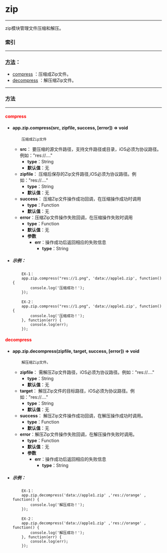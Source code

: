 # zip

***



zip模块管理文件压缩和解压。



###	索引
***
###	[方法](#方法)：

*	[compress](#compress) ：压缩成Zip文件。
*	[decompress](#decompress) ：解压缩Zip文件。


***
###	<div id="方法">方法</div>
***

#### <div id="compress" style="color:red">compress</div>
-	####	app.zip.compress(src, zipfile, success, [error])   ⇒ void

			压缩成Zip文件

	-	**src**： 要压缩的源文件路径，支持文件路径或目录，iOS必须为协议路径。例如："res://...."
		-	**type**：String
		-	**默认值**：无
	-	**zipfile**： 压缩后保存的Zip文件路径,iOS必须为协议路径。例如："res://...."
		-	**type**：String
		-	**默认值**：无
	-	**success**： 压缩Zip文件操作成功回调，在压缩操作成功时调用
		-	**type**：Function
		-	**默认值**：无
	-	**error**：压缩Zip文件操作失败回调，在压缩操作失败时调用
		-	**type**：Function
		-	**默认值**：无
		-	**参数**
			-	**err**：操作成功后返回相应的失败信息
				-	**type**：String

-	#####	示例：
	
			EX-1：
			app.zip.compress("res://1.png", 'data://apple1.zip', function() {
			    console.log('压缩成功！');
			});
		
			EX-2：
			app.zip.compress("res://1.png", 'data://apple1.zip', function() {
			    console.log('压缩成功！');
			}, function(err) {
			    console.log(err);
			});

#### <div id="decompress" style="color:red">decompress</div>
-	####	app.zip.decompress(zipfile, target, success, [error])   ⇒ void

			解压缩Zip文件。

	-	**zipfile**： 需解压Zip文件路径，iOS必须为协议路径。例如："res://...."
		-	**type**：String
		-	**默认值**：无
	-	**target**： 解压Zip文件的目标路径，iOS必须为协议路径。例如："res://...."
		-	**type**：String
		-	**默认值**：无
	-	**success**： 解压Zip文件操作成功回调，在解压操作成功时调用。
		-	**type**：Function
		-	**默认值**：无
	-	**error**：解压Zip文件操作失败回调，在解压操作失败时调用。
		-	**type**：Function
		-	**默认值**：无
		-	**参数**
			-	**err**：操作成功后返回相应的失败信息
				-	**type**：String

-	#####	示例：
	
			EX-1：
			app.zip.decompress('data://apple1.zip' ,'res://orange' , function() {
			    console.log('解压成功！');
			});
		
			EX-2：
			app.zip.decompress('data://apple1.zip' ,'res://orange' , function() {
			    console.log('解压成功！');
			}, function(err) {
			    console.log(err);
			});

